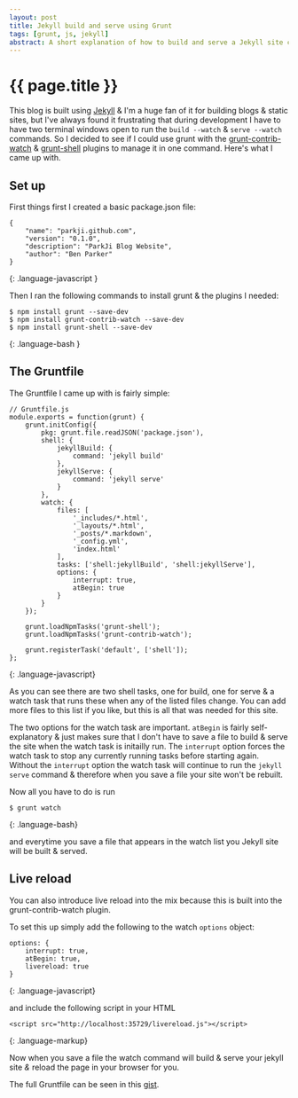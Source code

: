```yaml
---
layout: post
title: Jekyll build and serve using Grunt
tags: [grunt, js, jekyll]
abstract: A short explanation of how to build and serve a Jekyll site continuously using Grunt
---
```


# {{ page.title }}

This blog is built using [Jekyll](http://jekyllrb.com/) & I'm a huge fan of it for building blogs & static sites, but I've always found it frustrating that during development I have to have two terminal windows open to run the `build --watch` & `serve --watch` commands. So I decided to see if I could use grunt with the [grunt-contrib-watch](https://github.com/gruntjs/grunt-contrib-watch) & [grunt-shell](https://github.com/sindresorhus/grunt-shell) plugins to manage it in one command. Here's what I came up with.

## Set up

First things first I created a basic package.json file:

    {
        "name": "parkji.github.com",
        "version": "0.1.0",
        "description": "ParkJi Blog Website",
        "author": "Ben Parker"
    }
{: .language-javascript }

Then I ran the following commands to install grunt & the plugins I needed:

    $ npm install grunt --save-dev
    $ npm install grunt-contrib-watch --save-dev
    $ npm install grunt-shell --save-dev
{: .language-bash }

## The Gruntfile

The Gruntfile I came up with is fairly simple:

    // Gruntfile.js
    module.exports = function(grunt) {
        grunt.initConfig({
            pkg: grunt.file.readJSON('package.json'),
            shell: {
                jekyllBuild: {
                    command: 'jekyll build'
                },
                jekyllServe: {
                    command: 'jekyll serve'
                }
            },
            watch: {
                files: [
                    '_includes/*.html',
                    '_layouts/*.html',
                    '_posts/*.markdown',
                    '_config.yml',
                    'index.html'
                ],
                tasks: ['shell:jekyllBuild', 'shell:jekyllServe'],
                options: {
                    interrupt: true,
                    atBegin: true
                }
            }
        });

        grunt.loadNpmTasks('grunt-shell');
        grunt.loadNpmTasks('grunt-contrib-watch');

        grunt.registerTask('default', ['shell']);
    };
{: .language-javascript}

As you can see there are two shell tasks, one for build, one for serve & a watch task that runs these when any of the listed files change. You can add more files to this list if you like, but this is all that was needed for this site.

The two options for the watch task are important. `atBegin` is fairly self-explanatory & just makes sure that I don't have to save a file to build & serve the site when the watch task is initailly run. The `interrupt` option forces the watch task to stop any currently running tasks before starting again. Without the `interrupt` option the watch task will continue to run the `jekyll serve` command & therefore when you save a file your site won't be rebuilt.

Now all you have to do is run

    $ grunt watch
{: .language-bash}

and everytime you save a file that appears in the watch list you Jekyll site will be built & served.

## Live reload

You can also introduce live reload into the mix because this is built into the grunt-contrib-watch plugin.

To set this up simply add the following to the watch `options` object:

    options: {
        interrupt: true,
        atBegin: true,
        livereload: true
    }
{: .language-javascript}

and include the following script in your HTML

    <script src="http://localhost:35729/livereload.js"></script>
{: .language-markup}

Now when you save a file the watch command will build & serve your jekyll site _&_ reload the page in your browser for you.

The full Gruntfile can be seen in this [gist](https://gist.github.com/parkji/6209581).